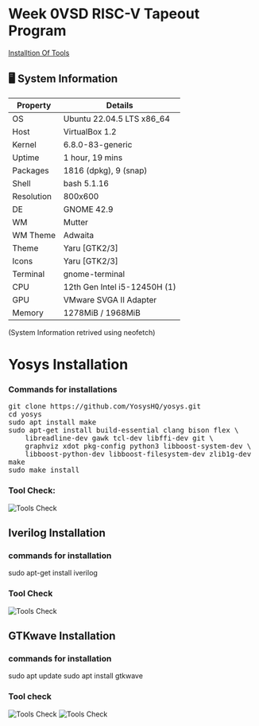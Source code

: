 # Week 0VSD RISC-V Tapeout Program
[Installtion Of Tools](https://www.vlsisystemdesign.com/soc-labs/)


## 🖥️ System Information



| Property   | Details                      |
|------------|------------------------------|
| OS         | Ubuntu 22.04.5 LTS x86_64    |
| Host       | VirtualBox 1.2               |
| Kernel     | 6.8.0-83-generic             |
| Uptime     | 1 hour, 19 mins              |
| Packages   | 1816 (dpkg), 9 (snap)        |
| Shell      | bash 5.1.16                  |
| Resolution | 800x600                      |
| DE         | GNOME 42.9                   |
| WM         | Mutter                       |
| WM Theme   | Adwaita                      |
| Theme      | Yaru [GTK2/3]                |
| Icons      | Yaru [GTK2/3]                |
| Terminal   | gnome-terminal               |
| CPU        | 12th Gen Intel i5-12450H (1) |
| GPU        | VMware SVGA II Adapter       |
| Memory     | 1278MiB / 1968MiB            |




(System Information retrived using neofetch)

# Yosys Installation
### Commands for installations
<pre>git clone https://github.com/YosysHQ/yosys.git
cd yosys 
sudo apt install make 
sudo apt-get install build-essential clang bison flex \
    libreadline-dev gawk tcl-dev libffi-dev git \
    graphviz xdot pkg-config python3 libboost-system-dev \
    libboost-python-dev libboost-filesystem-dev zlib1g-dev
make 
sudo make install</pre>
### Tool Check:
![Tools Check](https://github.com/thaaroonesaec24-crypto/Week-0-VLSI-Tape-Out/blob/main/pictures.png/Screenshot%20from%202025-09-19%2021-16-07.png)
## Iverilog Installation
### commands for installation
<prev>sudo apt-get install iverilog</prev>
### Tool Check
![Tools Check](https://github.com/thaaroonesaec24-crypto/Week-0-VLSI-Tape-Out/blob/main/pictures.png/Screenshot%20from%202025-09-19%2021-19-17.png)
## GTKwave Installation
### commands for installation
<prev>sudo apt update
sudo apt install gtkwave</prev>
### Tool check
![Tools Check](https://github.com/thaaroonesaec24-crypto/Week-0-VLSI-Tape-Out/blob/main/pictures.png/Screenshot%20from%202025-09-19%2021-21-23.png)
![Tools Check](https://github.com/thaaroonesaec24-crypto/Week-0-VLSI-Tape-Out/blob/main/pictures.png/Screenshot%20from%202025-09-19%2021-28-01%20(1).png)







